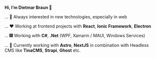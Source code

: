 **Hi, I’m Dietmar Braun 👋**

... 👀 Always interested in new technologies, especially in web 

... ❤️ Working at frontend projects with **React**, **Ionic Framework**, **Electron**

... :fireworks: Working with **C#**, **.Net** (WPF, Xamarin / MAUI, Windows Services)

... 🌱 Currently working with **Astro**, **NextJS** in combination with Headless CMS like **TinaCMS**, **Strapi**, **Ghost** etc.

<!---
dietmar-braun/dietmar-braun is a ✨ special ✨ repository because its `README.md` (this file) appears on your GitHub profile.
You can click the Preview link to take a look at your changes.
--->
